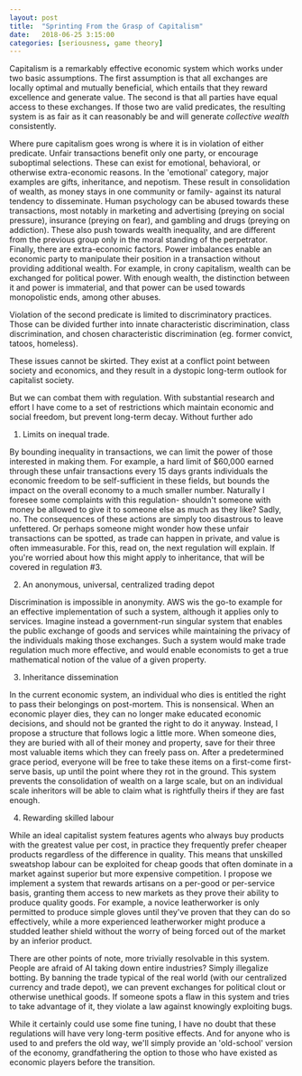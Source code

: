 ```yaml
---
layout: post
title:  "Sprinting From the Grasp of Capitalism"
date:   2018-06-25 3:15:00
categories: [seriousness, game theory]
---
```


Capitalism is a remarkably effective economic system which works under two basic assumptions. The first assumption is that all exchanges are locally optimal and mutually beneficial, which entails that they reward excellence and generate value. The second is that all parties have equal access to these exchanges. If those two are valid predicates, the resulting system is as fair as it can reasonably be and will generate *collective wealth* consistently. 

Where pure capitalism goes wrong is where it is in violation of either predicate. Unfair transactions benefit only one party, or encourage suboptimal selections. These can exist for emotional, behavioral, or otherwise extra-economic reasons. In the 'emotional' category, major examples are gifts, inheritance, and nepotism. These result in consolidation of wealth, as money stays in one community or family- against its natural tendency to disseminate. Human psychology can be abused towards these transactions, most notably in marketing and advertising (preying on social pressure), insurance (preying on fear), and gambling and drugs (preying on addiction). These also push towards wealth inequality, and are different from the previous group only in the moral standing of the perpetrator. Finally, there are extra-economic factors. Power imbalances enable an economic party to manipulate their position in a transaction without providing additional wealth. For example, in crony capitalism, wealth can be exchanged for political power. With enough wealth, the distinction between it and power is immaterial, and that power can be used towards monopolistic ends, among other abuses. 

Violation of the second predicate is limited to discriminatory practices. Those can be divided further into innate characteristic discrimination, class discrimination, and chosen characteristic discrimination (eg. former convict, tatoos, homeless).

These issues cannot be skirted. They exist at a conflict point between society and economics, and they result in a dystopic long-term outlook for capitalist society.

But we can combat them with regulation. With substantial research and effort I have come to a set of restrictions which maintain economic and social freedom, but prevent long-term decay. Without further ado


1. Limits on inequal trade. 

By bounding inequality in transactions, we can limit the power of those interested in making them. For example, a hard limit of $60,000 earned through these unfair transactions every 15 days grants individuals the economic freedom to be self-sufficient in these fields, but bounds the impact on the overall economy to a much smaller number. Naturally I foresee some complaints with this regulation- shouldn't someone with money be allowed to give it to someone else as much as they like? Sadly, no. The consequences of these actions are simply too disastrous to leave unfettered. Or perhaps someone might wonder how these unfair transactions can be spotted, as trade can happen in private, and value is often immeasurable. For this, read on, the next regulation will explain. If you're worried about how this might apply to inheritance, that will be covered in regulation #3.

2. An anonymous, universal, centralized trading depot

Discrimination is impossible in anonymity. AWS wis the go-to example for an effective implementation of such a system, although it applies only to services. Imagine instead a government-run singular system that enables the public exchange of goods and services while maintaining the privacy of the individuals making those exchanges. Such a system would make trade regulation much more effective, and would enable economists to get a true mathematical notion of the value of a given property. 

3. Inheritance dissemination

In the current economic system, an individual who dies is entitled the right to pass their belongings on post-mortem. This is nonsensical. When an economic player dies, they can no longer make educated economic decisions, and should not be granted the right to do it anyway. Instead, I propose a structure that follows logic a little more. When someone dies, they are buried with all of their money and property, save for their three most valuable items which they can freely pass on. After a predetermined grace period, everyone will be free to take these items on a first-come first-serve basis, up until the point where they rot in the ground. This system prevents the consolidation of wealth on a large scale, but on an individual scale inheritors will be able to claim what is rightfully theirs if they are fast enough.

4. Rewarding skilled labour

While an ideal capitalist system features agents who always buy products with the greatest value per cost, in practice they frequently prefer cheaper products regardless of the difference in quality. This means that unskilled sweatshop labour can be exploited for cheap goods that often dominate in a market against superior but more expensive competition. I propose we implement a system that rewards artisans on a per-good or per-service basis, granting them access to new markets as they prove their ability to produce quality goods. For example, a novice leatherworker is only permitted to produce simple gloves until they've proven that they can do so effectively, while a more experienced leatherworker might produce a studded leather shield without the worry of being forced out of the market by an inferior product. 


There are other points of note, more trivially resolvable in this system. People are afraid of AI taking down entire industries? Simply illegalize botting. By banning the trade typical of the real world (with our centralized currency and trade depot), we can prevent exchanges for political clout or otherwise unethical goods. If someone spots a flaw in this system and tries to take advantage of it, they violate a law against knowingly exploiting bugs. 

While it certainly could use some fine tuning, I have no doubt that these regulations will have very long-term positive effects. And for anyone who is used to and prefers the old way, we'll simply provide an 'old-school' version of the economy, grandfathering the option to those who have existed as economic players before the transition. 
